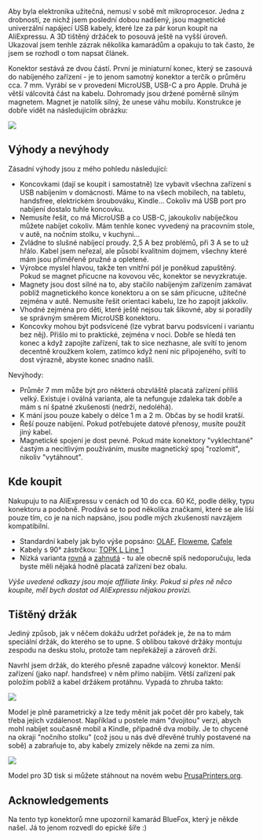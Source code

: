 <!-- dcterms:title = Univerzální magnetické napájecí USB kabely s držákem -->
<!-- dcterms:abstract = Aby byla elektronika užitečná, nemusí v sobě mít mikroprocesor. Jedna z drobností, ze nichž jsem poslední dobou nadšený, jsou magnetické univerzální napájecí USB kabely, které lze za pár korun koupit na AliExpressu. A 3D tištěný držáček to posouvá ještě na vyšší úroveň. -->
<!-- x4w:category = Bastlení -->
<!-- x4w:category = 3D tisk -->
<!-- dcterms:creator = Michal Altair Valášek -->
<!-- dcterms:dateAccepted = 2019-05-11 -->
<!-- x4w:coverUrl = /cover-pictures/20190511-magneticke-kabely.jpg -->
<!-- x4w:pictureUrl = /perex-pictures/20190511-magneticke-kabely.jpg -->
<!-- x4w:pictureWidth = 150 -->
<!-- x4w:pictureHeight = 150 -->

Aby byla elektronika užitečná, nemusí v sobě mít mikroprocesor. Jedna z drobností, ze nichž jsem poslední dobou nadšený, jsou magnetické univerzální napájecí USB kabely, které lze za pár korun koupit na AliExpressu. A 3D tištěný držáček to posouvá ještě na vyšší úroveň. Ukazoval jsem tenhle zázrak několika kamarádům a opakuju to tak často, že jsem se rozhodl o tom napsat článek.

Konektor sestává ze dvou částí. První je miniaturní konec, který se zasouvá do nabíjeného zařízení - je to jenom samotný konektor a terčík o průměru cca. 7 mm. Vyrábí se v provedení MicroUSB, USB-C a pro Apple. Druhá je větší válcovitá část na kabelu. Dohromady jsou držené poměrně silným magnetem. Magnet je natolik silný, že unese váhu mobilu. Konstrukce je dobře vidět na následujícím obrázku:

![](https://www.cdn.altairis.cz/Blog/2019/20190511-magneticke-kabely-1.jpg)

## Výhody a nevýhody

Zásadní výhody jsou z mého pohledu následující:

* Koncovkami (dají se koupit i samostatně) lze vybavit všechna zařízení s USB nabíjením v domácnosti. Máme to na všech mobilech, na tabletu, handsfree, elektrickém šroubováku, Kindle... Cokoliv má USB port pro nabíjení dostalo tuhle koncovku.
* Nemusíte řešit, co má MicroUSB a co USB-C, jakoukoliv nabíječkou můžete nabíjet cokoliv. Mám tenhle konec vyvedený na pracovním stole, v autě, na nočním stolku, v kuchyni...
* Zvládne to slušné nabíjecí proudy. 2,5 A bez problémů, při 3 A se to už hřálo. Kabel jsem neřezal, ale působí kvalitním dojmem, všechny které mám jsou přiměřeně pružné a opletené.
* Výrobce myslel hlavou, takže ten vnitřní pól je poněkud zapuštěný. Pokud se magnet přicucne na kovovou věc, konektor se nevyzkratuje.
* Magnety jsou dost silné na to, aby stačilo nabíjeným zařízením zamávat poblíž magnetického konce konektoru a on se sám přicucne, užitečné zejména v autě. Nemusíte řešit orientaci kabelu, lze ho zapojit jakkoliv.
* Vhodné zejména pro děti, které ještě nejsou tak šikovné, aby si poradily se správným směrem MicroUSB konektoru.
* Koncovky mohou být podsvícené (lze vybrat barvu podsvícení i variantu bez něj). Přišlo mi to praktické, zejména v noci. Dobře se hledá ten konec a když zapojíte zařízení, tak to sice nezhasne, ale svítí to jenom decentně kroužkem kolem, zatímco když není nic připojeného, svítí to dost výrazně, abyste konec snadno našli.

Nevýhody:

* Průměr 7 mm může být pro některá obzvláště placatá zařízení příliš velký. Existuje i oválná varianta, ale ta nefunguje zdaleka tak dobře a mám s ní špatné zkušenosti (nedrží, nedoléhá).
* K mání jsou pouze kabely o délce 1 m a 2 m. Občas by se hodil kratší.
* Řeší pouze nabíjení. Pokud potřebujete datové přenosy, musíte použít jiný kabel.
* Magnetické spojení je dost pevné. Pokud máte konektory "vyklechtané" častým a necitlivým používáním, musíte magnetický spoj "rozlomit", nikoliv "vytáhnout".

## Kde koupit

Nakupuju to na AliExpressu v cenách od 10 do cca. 60 Kč, podle délky, typu konektoru a podobně. Prodává se to pod několika značkami, které se ale liší pouze tím, co je na nich napsáno, jsou podle mých zkušeností navzájem kompatibilní.

* Standardní kabely jak bylo výše popsáno: [OLAF](https://s.click.aliexpress.com/e/c38ZDCW4), [Floweme](https://s.click.aliexpress.com/e/bbWgIkey), [Cafele](https://s.click.aliexpress.com/e/b4OoBWWM)
* Kabely s 90° zástrčkou: [TOPK L Line 1](https://s.click.aliexpress.com/e/CYlDLOu)
* Nízká varianta [rovná](http://s.click.aliexpress.com/e/bP8gaka4) a [zahnutá](http://s.click.aliexpress.com/e/bh6VcSyg) - tu ale obecně spíš nedoporučuju, leda byste měli nějaká hodně placatá zařízení bez obalu.

_Výše uvedené odkazy jsou moje affiliate linky. Pokud si přes ně něco koupíte, měl bych dostat od AliExpressu nějakou provizi._

## Tištěný držák

Jediný způsob, jak v něčem dokážu udržet pořádek je, že na to mám speciální držák, do kterého se to upne. S oblibou takové držáky montuju zespodu na desku stolu, protože tam nepřekážejí a zároveň drží.

Navrhl jsem držák, do kterého přesně zapadne válcový konektor. Menší zařízení (jako např. handsfree) v něm přímo nabíjím. Větší zařízení pak položím poblíž a kabel držákem protáhnu. Vypadá to zhruba takto:

![](https://www.cdn.altairis.cz/Blog/2019/20190511-magneticke-kabely-2.jpg)

Model je plně parametrický a lze tedy měnit jak počet děr pro kabely, tak třeba jejich vzdálenost. Například u postele mám "dvojitou" verzi, abych mohl nabíjet současně mobil a Kindle, případně dva mobily. Je to chycené na okraji "nočního stolku" (což jsou u nás dvě dřevěné truhly postavené na sobě) a zabraňuje to, aby kabely zmizely někde na zemi za ním.

![](https://www.cdn.altairis.cz/Blog/2019/20190511-magneticke-kabely-3.jpg)

Model pro 3D tisk si můžete stáhnout na novém webu [PrusaPrinters.org](https://www.prusaprinters.org/prints/2346-parametric-magnetic-cable-holder).

## Acknowledgements

Na tento typ konektorů mne upozornil kamarád BlueFox, který je někde našel. Já to jenom rozvedl do epické šíře :)
